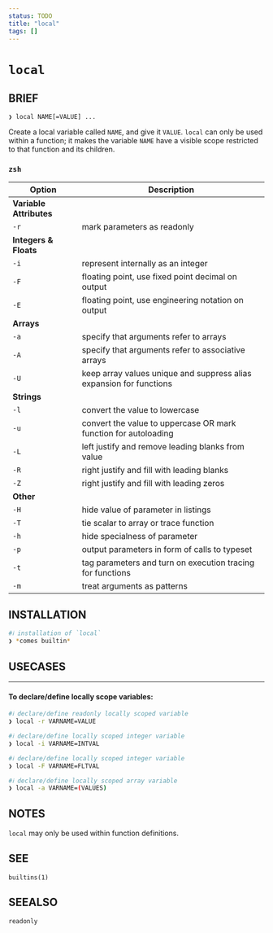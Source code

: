 ```yaml
---
status: TODO
title: "local"
tags: []
---
```


# `local`

## BRIEF

    ❯ local NAME[=VALUE] ...

Create a local variable called `NAME`, and give it `VALUE`. `local` can only be used within a function; it makes the variable `NAME` have a visible scope restricted to that function and its children.

### `zsh`

| Option | Description                                                         |
| ------ | ------------------------------------------------------------------- |
| **Variable Attributes** ||
| `-r`   | mark parameters as readonly                                         |
| **Integers & Floats** ||
| `-i`   | represent internally as an integer                                  |
| `-F`   | floating point, use fixed point decimal on output                   |
| `-E`   | floating point, use engineering notation on output                  |
| **Arrays** ||
| `-a`   | specify that arguments refer to arrays                              |
| `-A`   | specify that arguments refer to associative arrays                  |
| `-U`   | keep array values unique and suppress alias expansion for functions |
| **Strings** ||
| `-l`   | convert the value to lowercase                                      |
| `-u`   | convert the value to uppercase OR mark function for autoloading     |
| `-L`   | left justify and remove leading blanks from value                   |
| `-R`   | right justify and fill with leading blanks                          |
| `-Z`   | right justify and fill with leading zeros                           |
| **Other** ||
| `-H`   | hide value of parameter in listings                                 |
| `-T`   | tie scalar to array or trace function                               |
| `-h`   | hide specialness of parameter                                       |
| `-p`   | output parameters in form of calls to typeset                       |
| `-t`   | tag parameters and turn on execution tracing for functions          |
| `-m`   | treat arguments as patterns                                         |

## INSTALLATION


```bash
#ℹ︎ installation of `local`
❯ *comes builtin*
```


## USECASES

----
#### To declare/define locally scope variables:


```bash
#ℹ︎ declare/define readonly locally scoped variable
❯ local -r VARNAME=VALUE
```



```bash
#ℹ︎ declare/define locally scoped integer variable
❯ local -i VARNAME=INTVAL
```


```bash
#ℹ︎ declare/define locally scoped integer variable
❯ local -F VARNAME=FLTVAL
```


```bash
#ℹ︎ declare/define locally scoped array variable
❯ local -a VARNAME=(VALUES)
```



## NOTES

`local` may only be used within function definitions.

## SEE

    builtins(1)

## SEEALSO

    readonly

